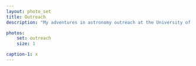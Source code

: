 ```yaml
---
layout: photo_set
title: Outreach
description: "My adventures in astronomy outreach at the University of Canterbury"

photos:
    set: outreach
    size: 1

caption-1: x
---
```

